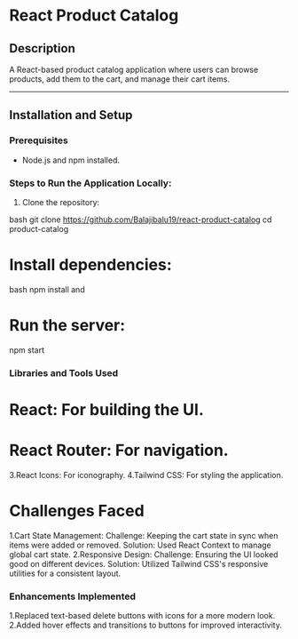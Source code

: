 # React Product Catalog

## Description
A React-based product catalog application where users can browse products, add them to the cart, and manage their cart items.

---

## Installation and Setup
### Prerequisites
- Node.js and npm installed.

### Steps to Run the Application Locally:
1. Clone the repository:
   
bash
   git clone https://github.com/Balajibalu19/react-product-catalog
   cd product-catalog

# Install dependencies:
bash 
  npm install
      and
# Run the server:
   npm start


### Libraries and Tools Used

# React: For building the UI.
# React Router: For navigation.
3.React Icons: For iconography.
4.Tailwind CSS: For styling the application.


# Challenges Faced
1.Cart State Management:
Challenge: Keeping the cart state in sync when items were added or removed.
Solution: Used React Context to manage global cart state.
2.Responsive Design:
Challenge: Ensuring the UI looked good on different devices.
Solution: Utilized Tailwind CSS's responsive utilities for a consistent layout.

### Enhancements Implemented

1.Replaced text-based delete buttons with icons for a more modern look.
2.Added hover effects and transitions to buttons for improved interactivity.


